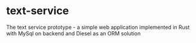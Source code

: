 # text-service

The text service prototype - a simple web application implemented in Rust with MySql on backend and Diesel as an ORM solution
